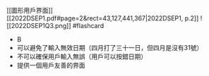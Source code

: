 [[圖形用戶界面]]
[[2022DSEP1.pdf#page=2&rect=43,127,441,367|2022DSEP1, p.2]]
![[2022DSEP1Q3.png]] #flashcard 
- B
- 可以避免了輸入無效日期（四月打了三十一日，但四月是沒有31號）
- 不可以確保用戶輸入無誤（用戶可以按錯日期） 
- 提供一個用戶友善的界面
<!--ID: 1730701092399-->
